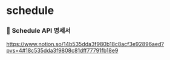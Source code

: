# schedule
### 📌 **Schedule API 명세서**  
https://www.notion.so/14b535dda3f980b18c8acf3e92896aed?pvs=4#18c535dda3f9808c81dff77791fb18e9


